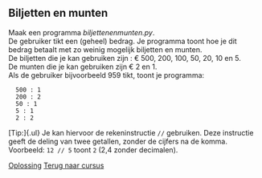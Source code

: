 ## Biljetten en munten

Maak een programma _biljettenenmunten.py_.\
De gebruiker tikt een (geheel) bedrag. Je programma toont hoe je dit
bedrag betaalt met zo weinig mogelijk biljetten en munten.\
De biljetten die je kan gebruiken zijn : € 500, 200, 100, 50, 20, 10 en
5.\
De munten die je kan gebruiken zijn € 2 en 1.\
Als de gebruiker bijvoorbeeld 959 tikt, toont je programma:

      500 : 1
      200 : 2
      50 : 1
      5 : 1
      2 : 2

[Tip:]{.ul} Je kan hiervoor de rekeninstructie `//` gebruiken. Deze
instructie geeft de deling van twee getallen, zonder de cijfers na de
komma.\
Voorbeeld: `12 // 5` toont `2` (2,4 zonder decimalen).

[Oplossing](/oplossingen/biljettenenmunten.html)
[Terug naar cursus](/25_toevoegen.html)